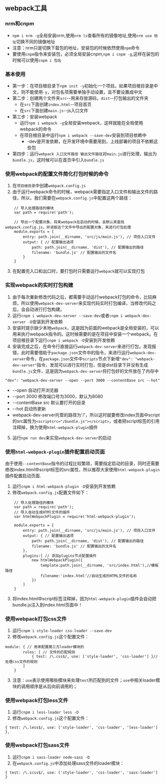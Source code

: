 ## webpack工具
### nrm和cnpm
- `npm i nrm -g`全局安装nrm,使用`nrm ls`查看所有的镜像地址,使用`nrm use 地址`切换不同的镜像地址
- 注意：nrm只是切换下载包的地址，安装包的时候依然使用`npm`命令
- 要使用`cnpm`指令来安装包，必须全局安装cnpm,`npm i cnpm -g`,这样在装包的时候可以使用`cnpm i 包名`
### 基本使用
- 第一步：在项目根目录下`npm init -y`初始化一个项目。如果项目根目录是中文，则不能使用`-y`，对包名项需要单独手动设置，且不要设置成中文
- 第二步：创建两个文件夹`src`--用来存放源码，`dist`--打包输出的文件夹
    - 在`src`下面创建`index.html`--项目首页
    - 在`src`下面创建`main.js`--js入口文件
- 第三步：安装webpack
    - 运行`npm i webpack -g`全局安装webpack，这样就能在全局使用webpack的命令
    - 在项目根目录中运行`npm i webpack --save-dev`安装到项目依赖中
        - -dev是开发依赖，在开发环境中需要用到，上线部署的项目不依赖这些包
- 第四步：运行`webpack 入口文件路径 输出文件路径`对`main.js`进行处理，输出为`bundle.js`，这时候可以在首页中引入`bundle.js`

### 使用webpack的配置文件简化打包时候的命令
1. 在`项目根目录`中创建`webpack.config.js`
2. 由于运行webpack命令的时候，webpack需要指定入口文件和输出文件的路径，所以，我们需要在`webpack.config.js`中配置这两个路径：
```
    // 导入处理路径的模块
    var path = require('path');

    // 导出一个配置对象，将来webpack在启动的时候，会默认来查找webpack.config.js，并读取这个文件中导出的配置对象，来进行打包处理
    module.exports = {
        entry: path.join(__dirname, 'src/js/main.js'), // 项目入口文件
        output: { // 配置输出选项
            path: path.join(__dirname, 'dist'), // 配置输出的路径
            filename: 'bundle.js' // 配置输出的文件名
        }
    }
```
3. 在配置完入口和出口时，要打包时只需要运行`webpack`就可以实现打包

### 实现webpack的实时打包构建
1. 由于每次重新修改代码之后，都需要手动运行webpack打包的命令，比较麻烦，所以使用`webpack-dev-server`来实现代码实时打包编译，当修改代码之后，会自动进行打包构建。
2. 运行`cnpm i webpack-dev-server --save-dev`或者`cnpm i webpack-dev-server -D`安装到开发依赖
3. 安装时提示缺少本地`webpack`，这是因为前面的webpack是全局安装的，可以用来执行webpack指令的。这时候需要的是在项目中安装一个webpack。在项目根目录下运行`cnpm i webpack -D`安装到开发依赖
4. 安装完成之后，在命令行直接运行`webpack-dev-server`来进行打包，发现报错，此时需要借助于`package.json`文件中的指令，来进行运行`webpack-dev-server`命令，在`package.json`文件中`scripts`节点下新增`"dev": "webpack-dev-server"`指令，发现可以进行实时打包，但是dist目录下并没有生成`bundle.js`文件，这是因为`webpack-dev-server`将打包好的文件放在了内存中
 ```
 "dev": "webpack-dev-server --open --port 3000 --contentBase src --hot"
 ```
- --open 自动打开浏览器
- --port 3000 修改端口号为3000，默认为8080
- --contentBase src 默认要打开的目录
- --hot 启动热更新
- webpack-dev-server托管的路径为'/'，所以这时就要修改index页面中script的src属性为`<scriptsrc="/bundle.js"></script>`，或者把script标签的引用注释掉，换为使用`html-webpack-plugin`插件
5. 运行`npm run dev`来实现`webpack-dev-server`的启动

### 使用`html-webpack-plugin`插件配置启动页面
由于使用`--contentBase`指令的过程比较繁琐，需要指定启动的目录，同时还需要修改index.html中script标签的src属性，所以推荐大家使用`html-webpack-plugin`插件配置启动页面.
1. 运行`cnpm i html-webpack-plugin -D`安装到开发依赖
2. 修改`webpack.config.js`配置文件如下：
```
    // 导入处理路径的模块
    var path = require('path');
    // 导入自动生成HTMl文件的插件
    var htmlWebpackPlugin = require('html-webpack-plugin');

    module.exports = {
        entry: path.join(__dirname, 'src/js/main.js'), // 项目入口文件
        output: { // 配置输出选项
            path: path.join(__dirname, 'dist'), // 配置输出的路径
            filename: 'bundle.js' // 配置输出的文件名
        },
        plugins:[ // 添加plugins节点配置插件
            new htmlWebpackPlugin({
                template:path.join(__dirname, 'src/index.html'),//模板路径
                filename:'index.html'//自动生成的HTML文件的名称
            })
        ]
    }
```
3. 将index.html中script标签注释掉，因为`html-webpack-plugin`插件会自动把bundle.js注入到index.html页面中！

### 使用webpack打包css文件
1. 运行`cnpm i style-loader css-loader --save-dev`
2. 修改`webpack.config.js`这个配置文件：
```
module: { // 用来配置第三方loader模块的
        rules: [ // 文件的匹配规则
            { test: /\.css$/, use: ['style-loader', 'css-loader'] }//处理css文件的规则
        ]
    }
```
3. 注意：`use`表示使用哪些模块来处理`test`所匹配到的文件；`use`中相关loader模块的调用顺序是从后向前调用的；

### 使用webpack打包less文件
1. 运行`cnpm i less-loader less -D`
2. 修改`webpack.config.js`这个配置文件：
```
{ test: /\.less$/, use: ['style-loader', 'css-loader', 'less-loader'] },
```

### 使用webpack打包sass文件
1. 运行`cnpm i sass-loader node-sass -D`
2. 在`webpack.config.js`中添加处理sass文件的loader模块：
```
{ test: /\.scss$/, use: ['style-loader', 'css-loader', 'sass-loader'] }
```

